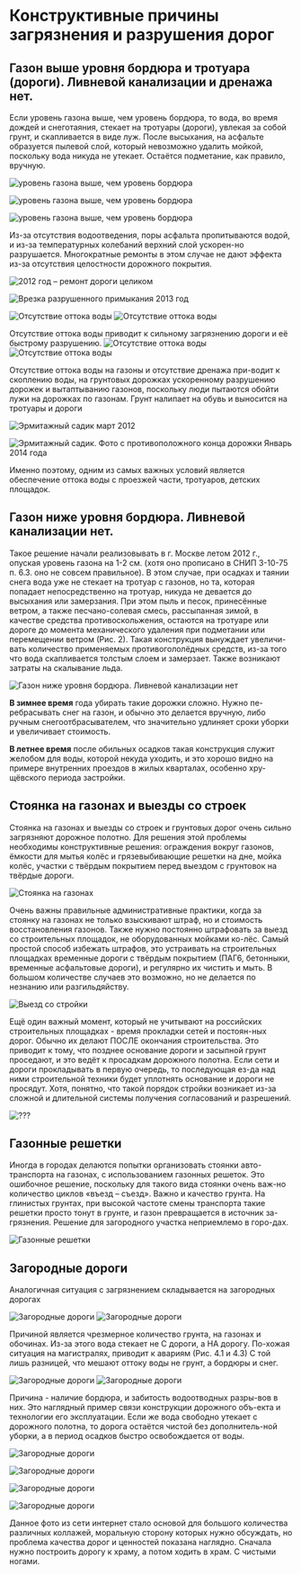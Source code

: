 # Конструктивные причины загрязнения и разрушения дорог


<!-- toc -->



## Газон выше уровня бордюра и тротуара (дороги). Ливневой канализации и дренажа нет.

Если уровень газона выше, чем уровень бордюра, то вода, во время дождей и снеготаяния, стекает на тротуары (дороги), увлекая за собой грунт, и скапливается в виде луж. После высыхания, на асфальте образуется пылевой слой, который невозможно удалить мойкой, поскольку вода никуда не утекает. Остаётся подметание, как правило, вручную.



![уровень газона выше, чем уровень бордюра](/image/fig1_1.png "уровень газона выше, чем уровень бордюра")




![уровень газона выше, чем уровень бордюра](/image/fig1_2.jpg "уровень газона выше, чем уровень бордюра")



![уровень газона выше, чем уровень бордюра](/image/fig1_3.png "уровень газона выше, чем уровень бордюра")









Из-за отсутствия водоотведения, поры асфальта пропитываются водой, и из-за температурных колебаний верхний слой ускорен-но разрушается. Многократные ремонты в этом случае не дают эффекта из-за отсутствия целостности дорожного покрытия.

![2012 год – ремонт дороги целиком](/image/fig1_4.png "2012 год – ремонт дороги целиком")



![Врезка разрушенного примыкания 2013 год](/image/fig1_5.png "Врезка разрушенного примыкания 2013 год")


![Отсутствие оттока воды](/image/fig1_6.png "Отсутствие оттока воды")
![Отсутствие оттока воды](/image/fig1_7.png "Отсутствие оттока воды")

Отсутствие оттока воды приводит к сильному загрязнению дороги и её быстрому разрушению.
![Отсутствие оттока воды](/image/fig1_8.png "Отсутствие оттока воды")
![Отсутствие оттока воды](/image/fig1_9.png "Отсутствие оттока воды")

Отсутствие оттока воды на газоны и отсутствие дренажа при-водит к скоплению воды, на грунтовых дорожках ускоренному разрушению дорожек и вытаптыванию газонов, поскольку люди пытаются обойти лужи на дорожках по газонам.
Грунт налипает на обувь и выносится на тротуары и дороги


![Эрмитажный садик март 2012](/image/fig1_10.png "Эрмитажный садик март 2012")


![Эрмитажный садик. Фото с противоположного конца дорожки Январь 2014 года](/image/fig1_11.png "Эрмитажный садик. Фото с противоположного конца дорожки Январь 2014 года")


Именно поэтому, одним из самых важных условий является обеспечение оттока воды с проезжей части, тротуаров, детских площадок.



## Газон ниже уровня бордюра. Ливневой канализации нет.

Такое решение начали реализовывать в г. Москве летом 2012 г., опуская уровень газона на 1-2 см. (хотя оно прописано в СНИП 3-10-75 п. 6.3. оно не совсем правильное). В этом случае, при осадках и таянии снега вода уже не стекает на тротуар с газонов, но та, которая попадает непосредственно на тротуар, никуда не девается до высыхания или замерзания. При этом пыль и песок, принесённые ветром, а также песчано-солевая смесь, рассыпанная зимой, в качестве средства противоскольжения, остаются на тротуаре или дороге до момента механического удаления при подметании или перемещении ветром (Рис. 2). Такая конструкция вынуждает увеличи-вать количество применяемых противогололёдных средств, из-за того что вода скапливается толстым слоем и замерзает. Также возникают затраты на скалывание льда.

![Газон ниже уровня бордюра. Ливневой канализации нет](/image/fig1_12.png "Газон ниже уровня бордюра. Ливневой канализации нет")


**В зимнее время** года убирать такие дорожки сложно. Нужно пе-ребрасывать снег на газон, и обычно это делается вручную, либо ручным снегоотбрасывателем, что значительно удлиняет сроки уборки и увеличивает стоимость.

**В летнее время** после обильных осадков такая конструкция служит желобом для воды, которой некуда уходить, и это хорошо видно на примере внутренних проездов в жилых кварталах, особенно хру-щёвского периода застройки.


## Стоянка на газонах и выезды со строек

Стоянка на газонах и выезды со строек и грунтовых дорог очень сильно загрязняют дорожное полотно. Для решения этой проблемы необходимы конструктивные решения: ограждения вокруг газонов, ёмкости для мытья колёс и грязевыбивающие решетки на дне, мойка колёс, участки с твёрдым покрытием перед выездом с грунтовок на твёрдые дороги.

![Стоянка на газонах](/image/fig1_13.png "Стоянка на газонах")

Очень важны правильные административные практики, когда за стоянку на газонах не только взыскивают штраф, но и стоимость восстановления газонов. Также нужно постоянно штрафовать за выезд со строительных площадок, не оборудованных мойками ко-лёс. Самый простой способ избежать штрафов, это устраивать на строительных площадках временные дороги с твёрдым покрытием (ПАГ6, бетонныки, временные асфальтовые дороги), и регулярно их чистить и мыть. В большом количестве случаев это возможно, но не делается по незнанию или разгильдяйству.

![Выезд со стройки](/image/fig1_14.png "Выезд со стройки")

Ещё один важный момент, который не учитывают на российских строительных площадках - время прокладки сетей и постоян-ных дорог. Обычно их делают ПОСЛЕ окончания строительства. Это приводит к тому, что позднее основание дороги и засыпной грунт проседают, и это ведёт к просадкам дорожного полотна. Если сети и дороги прокладывать в первую очередь, то последующая ез-да над ними строительной техники будет уплотнять основание и дороги не просядут. Хотя, понятно, что такой порядок стройки возникает из-за сложной и длительной системы получения согласований и разрешений.

![???](/image/fig1_15.png "???")

## Газонные решетки

Иногда в городах делаются попытки организовать стоянки авто-транспорта на газонах, с использованием газонных решеток. Это ошибочное решение, поскольку для такого вида стоянки очень важ-но количество циклов «въезд – съезд». Важно и качество грунта. На глинистых грунтах, при высокой частоте смены транспорта такие решетки просто тонут в грунте, и газон превращается в источник за-грязнения. Решение  для загородного участка неприемлемо в горо-дах.

![Газонные решетки](/image/fig1_16.png "Газонные решетки")


## Загородные дороги

Аналогичная ситуация с загрязнением складывается на загородных дорогах


![Загородные дороги](/image/fig1_17.png "Загородные дороги")
![Загородные дороги](/image/fig1_18.png "Загородные дороги")


Причиной  является чрезмерное количество грунта, на газонах и обочинах. Из-за этого вода стекает не С дороги, а НА дорогу. По-хожая ситуация на магистралях,  приводит к авариям (Рис. 4.1 и 4.3) С той лишь разницей, что мешают оттоку воды не грунт, а бордюры и снег.

![Загородные дороги](/image/fig1_19.png "Загородные дороги")
![Загородные дороги](/image/fig1_20.png "Загородные дороги")

Причина - наличие бордюра, и забитость водоотводных разры-вов в них. Это наглядный пример связи конструкции дорожного объ-екта и технологии его эксплуатации. Если же вода свободно утекает с дорожного полотна, то дорога остаётся чистой без дополнитель-ной уборки, а в период осадков быстро освобождается от воды.

![Загородные дороги](/image/fig1_21.png "Загородные дороги")

![Загородные дороги](/image/fig1_22.png "Загородные дороги")

![Загородные дороги](/image/fig1_23.png "Загородные дороги")

![Загородные дороги](/image/fig1_24.png "Загородные дороги")

Данное фото из сети интернет стало основой для большого количества различных коллажей, моральную сторону которых нужно обсуждать, но проблема качества дорог и ценностей показана наглядно. Сначала нужно построить дорогу к храму, а потом ходить в храм.
С чистыми ногами.
